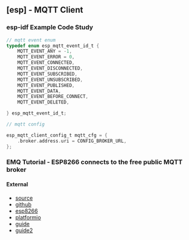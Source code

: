 ## [esp] - MQTT Client


### esp-idf Example Code Study

```c
// mqtt event enum
typedef enum esp_mqtt_event_id_t {
    MQTT_EVENT_ANY = -1,
    MQTT_EVENT_ERROR = 0,
    MQTT_EVENT_CONNECTED,
    MQTT_EVENT_DISCONNECTED,
    MQTT_EVENT_SUBSCRIBED,
    MQTT_EVENT_UNSUBSCRIBED,
    MQTT_EVENT_PUBLISHED,
    MQTT_EVENT_DATA,
    MQTT_EVENT_BEFORE_CONNECT,
    MQTT_EVENT_DELETED,

} esp_mqtt_event_id_t;

// mqtt config

esp_mqtt_client_config_t mqtt_cfg = {
    .broker.address.uri = CONFIG_BROKER_URL,
};

```
### EMQ Tutorial - ESP8266 connects to the free public MQTT broker

#### External
* [source](https://www.emqx.com/en/blog/esp8266-connects-to-the-public-mqtt-broker)
* [github](https://github.com/emqx/MQTT-Client-Examples)
* [esp8266](https://github.com/esp8266/Arduino)
* [platformio](https://github.com/platformio/platform-espressif8266/tree/master/examples/esp8266-rtos-sdk-blink?utm_source=platformio.org&utm_medium=docs)
* [guide](https://arduino-esp8266.readthedocs.io/en/3.0.2/installing.html#boards-manager)
* [guide2](https://www.instructables.com/Use-Arduino-Due-to-program-and-test-ESP8266/)

